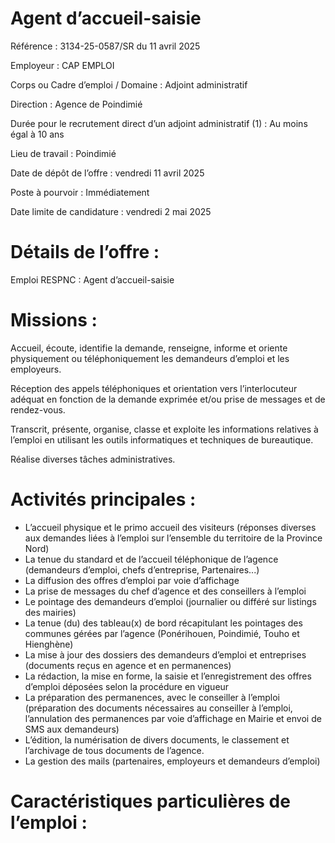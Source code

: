 # Agent d’accueil-saisie

Référence : 3134-25-0587/SR du 11 avril 2025

Employeur : CAP EMPLOI

Corps ou Cadre d’emploi / Domaine : Adjoint administratif

Direction : Agence de Poindimié

Durée pour le recrutement direct d’un adjoint administratif (1) : Au moins égal à 10 ans

Lieu de travail : Poindimié

Date de dépôt de l’offre : vendredi 11 avril 2025

Poste à pourvoir : Immédiatement

Date limite de candidature : vendredi 2 mai 2025

# Détails de l’offre :

Emploi RESPNC : Agent d’accueil-saisie

# Missions :

Accueil, écoute, identifie la demande, renseigne, informe et oriente physiquement ou téléphoniquement les demandeurs d’emploi et les employeurs.

Réception des appels téléphoniques et orientation vers l’interlocuteur adéquat en fonction de la demande exprimée et/ou prise de messages et de rendez-vous.

Transcrit, présente, organise, classe et exploite les informations relatives à l’emploi en utilisant les outils informatiques et techniques de bureautique.

Réalise diverses tâches administratives.

# Activités principales :

- L’accueil physique et le primo accueil des visiteurs (réponses diverses aux demandes liées à l’emploi sur l’ensemble du territoire de la Province Nord)
- La tenue du standard et de l’accueil téléphonique de l’agence (demandeurs d’emploi, chefs d’entreprise, Partenaires...)
- La diffusion des offres d’emploi par voie d’affichage
- La prise de messages du chef d’agence et des conseillers à l’emploi
- Le pointage des demandeurs d’emploi (journalier ou différé sur listings des mairies)
- La tenue (du) des tableau(x) de bord récapitulant les pointages des communes gérées par l’agence (Ponérihouen, Poindimié, Touho et Hienghène)
- La mise à jour des dossiers des demandeurs d’emploi et entreprises (documents reçus en agence et en permanences)
- La rédaction, la mise en forme, la saisie et l’enregistrement des offres d’emploi déposées selon la procédure en vigueur
- La préparation des permanences, avec le conseiller à l’emploi (préparation des documents nécessaires au conseiller à l’emploi, l’annulation des permanences par voie d’affichage en Mairie et envoi de SMS aux demandeurs)
- L’édition, la numérisation de divers documents, le classement et l’archivage de tous documents de l’agence.
- La gestion des mails (partenaires, employeurs et demandeurs d’emploi)

# Caractéristiques particulières de l’emploi :